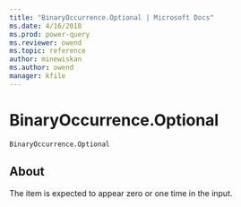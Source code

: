 ```yaml
---
title: "BinaryOccurrence.Optional | Microsoft Docs"
ms.date: 4/16/2018
ms.prod: power-query
ms.reviewer: owend
ms.topic: reference
author: minewiskan
ms.author: owend
manager: kfile
---
```

# BinaryOccurrence.Optional
<code>BinaryOccurrence.Optional</code>
## About 
The item is expected to appear zero or one time in the input.
